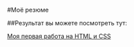 #Моё резюме

##Результат вы можете посмотреть тут:

<a href="https://ari7772.github.io/Resume/">Моя первая работа на HTML и CSS</a>
